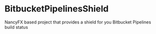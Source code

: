 # BitbucketPipelinesShield
NancyFX based project that provides a shield for you Bitbucket Pipelines build status
